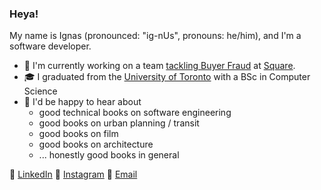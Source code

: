### Heya!

My name is Ignas (pronounced: "ig-nUs", pronouns: he/him), and I'm a software developer.

- 💼 I'm currently working on a team [tackling Buyer Fraud](https://squareup.com/us/en/payments/risk-manager) at [Square](https://squareup.com/us/en).
- 🎓 I graduated from the [University of Toronto](https://www.utoronto.ca/) with a BSc in Computer Science
- 👀 I'd be happy to hear about
  - good technical books on software engineering
  - good books on urban planning / transit 
  - good books on film
  - good books on architecture
  - ... honestly good books in general

🔗 [LinkedIn](https://www.linkedin.com/in/ignas-panero-armoska/)
🔗 [Instagram](https://www.instagram.com/ignor.nt/)
🔗 [Email](mailto:ignasgithub.bvmv1@simplelogin.com)
